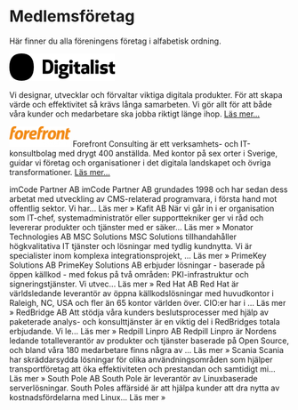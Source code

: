 # Medlemsföretag
Här finner du alla föreningens företag i alfabetisk ordning.

![Logo](/assets/img/digitalistikon-logo.png)

Vi designar, utvecklar och förvaltar viktiga digitala produkter. För att skapa värde och effektivitet så krävs långa samarbeten. Vi gör allt för att både våra kunder och medarbetare ska jobba riktigt länge ihop. [Läs mer...](https://www.digitalist.se)

![Logo](/assets/img/Forefront_logo.png)
Forefront Consulting är ett verksamhets- och IT-konsultbolag med drygt 400 anställda. Med kontor på sex orter i Sverige, guidar vi företag och organisationer i det digitala landskapet och övriga transformationer. [Läs mer...](https://www.forefront.se)

imCode Partner AB
imCode Partner AB grundades 1998 och har sedan dess arbetat med utveckling av CMS-relaterad programvara, i första hand mot offentlig sektor. Vi har... Läs mer »
Kafit AB
När vi går in i er organisation som IT-chef, systemadministratör eller supporttekniker ger vi råd och levererar produkter och tjänster med er säker... Läs mer »
Monator Technologies AB
MSC Solutions
MSC Solutions tillhandahåller högkvalitativa IT tjänster och lösningar med tydlig kundnytta. Vi är specialister inom komplexa integrationsprojekt, ... Läs mer »
PrimeKey Solutions AB
PrimeKey Solutions AB erbjuder lösningar - baserade på öppen källkod - med fokus på två områden: PKI-infrastruktur och signeringstjänster. Vi utvec... Läs mer »
Red Hat AB
Red Hat är världsledande leverantör av öppna källkodslösningar med huvudkontor i Raleigh, NC, USA och fler än 65 kontor världen över. CIO:er har i ... Läs mer »
RedBridge AB
Att stödja våra kunders beslutsprocesser med hjälp av paketerade analys- och konsulttjänster är en viktig del i RedBridges totala erbjudande. Vi le... Läs mer »
Redpill Linpro AB
Redpill Linpro är Nordens ledande totalleverantör av produkter och tjänster baserade på Open Source, och bland våra 180 medarbetare finns några av ... Läs mer »
Scania
Scania har skräddarsydda lösningar för olika användningsområden som hjälper transportföretag att öka effektiviteten och prestandan och samtidigt mi... Läs mer »
South Pole AB
South Pole är leverantör av Linuxbaserade serverlösningar. South Poles affärsidé är att hjälpa kunder att dra nytta av kostnadsfördelarna med Linux... Läs mer »
